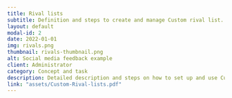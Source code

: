 ```yaml
---
title: Rival lists
subtitle: Definition and steps to create and manage Custom rival list.
layout: default
modal-id: 2
date: 2022-01-01
img: rivals.png
thumbnail: rivals-thumbnail.png
alt: Social media feedback example
client: Administrator
category: Concept and task
description: Detailed description and steps on how to set up and use Custom rival lists when Social Media add-on is configured.
link: "assets/Custom-Rival-lists.pdf"
---
```

